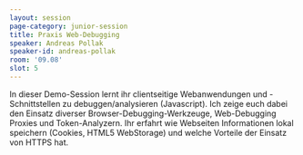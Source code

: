 ```yaml
---
layout: session
page-category: junior-session
title: Praxis Web-Debugging
speaker: Andreas Pollak
speaker-id: andreas-pollak
room: '09.08'
slot: 5
---
```


In dieser Demo-Session lernt ihr clientseitige Webanwendungen und -Schnittstellen zu debuggen/analysieren (Javascript). Ich zeige euch dabei den Einsatz diverser Browser-Debugging-Werkzeuge, Web-Debugging Proxies und Token-Analyzern. Ihr erfahrt wie Webseiten Informationen lokal speichern (Cookies, HTML5 WebStorage) und welche Vorteile der Einsatz von HTTPS hat.
